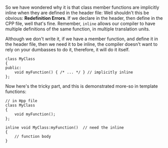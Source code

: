 So we have wondered why it is that class member functions are implicitly inline when they are defined in the header file: 
Well shouldn't this be obvious: **Redefinition Errors**. 
If we declare in the header, then define in the CPP file, well that's fine. 
Remember, `inline` allows our compiler to have multiple definitions of the same function, in multiple translation units.

Although we don't write it, if we have a member function, and define it in the header file, then we need it to be inline, the compiler doesn't want to rely on your dumbasses to do it, therefore, it will do it itself. 

```
class MyClass 
{ 
public: 
	void myFunction() { /* ... */ } // implicitly inline 
};
```

Now here's the tricky part, and this is demonstrated more-so in template functions: 
```
// in Hpp file
class MyClass 
{ 
	void myFunction();
};

inline void MyClass:myFunction()  // need the inline 
{ 
	// function body 
}
```